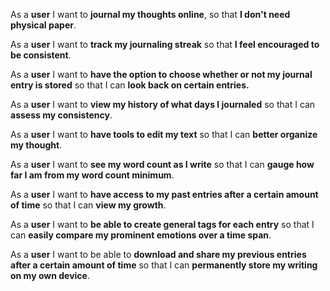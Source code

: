 ﻿As a **user** I want to **journal my thoughts online**, so that **I don't need physical paper**.

As a **user** I want to **track my journaling streak** so that **I feel encouraged to be consistent**.

As a **user** I want to **have the option to choose whether or not my journal entry is stored** so that I can **look back on certain entries.**

As a **user** I want to **view my history of what days I journaled** so that I can **assess my consistency**. 

As a **user** I want to **have tools to edit my text** so that I can **better organize my thought**.

As a **user** I want to **see my word count as I write** so that I can **gauge how far I am from my word count minimum**.

As a **user** I want to **have access to my past entries after a certain amount of time** so that I can **view my growth**. 

As a **user** I want to **be able to create general tags for each entry** so that I can **easily compare my prominent emotions over a time span**.

As a **user** I want to be able to **download and share my previous entries after a certain amount of time** so that I can **permanently store my writing on my own device**.
